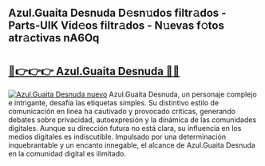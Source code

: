 ## Azul.Guaita Desnuda D𝚎sn𝚞dos filtr𝚊dos - Parts-UIK Vid𝚎os filtr𝚊dos - N𝚞evas f𝚘tos atr𝚊ctivas nA6Oq

# <h2><a href="http://mbcr5ay.tromn.icu/?c=Azul.Guaita+Desnuda">🔗👉👉👉 Azul.Guaita Desnuda 🔗🔗</a></h2>

[![Azul.Guaita Desnuda nuevo](https://i.imgur.com/pEAQMta.gif)](http://mbcr5ay.tromn.icu/?c=Azul.Guaita+Desnuda)
Azul.Guaita Desnuda, un personaje complejo e intrigante, desafía las etiquetas simples. Su distintivo estilo de comunicación en línea ha cautivado y provocado críticas, generando debates sobre privacidad, autoexpresión y la dinámica de las comunidades digitales. Aunque su dirección futura no está clara, su influencia en los medios digitales es indiscutible. Impulsado por una determinación inquebrantable y un encanto innegable, el alcance de Azul.Guaita Desnuda en la comunidad digital es ilimitado.
